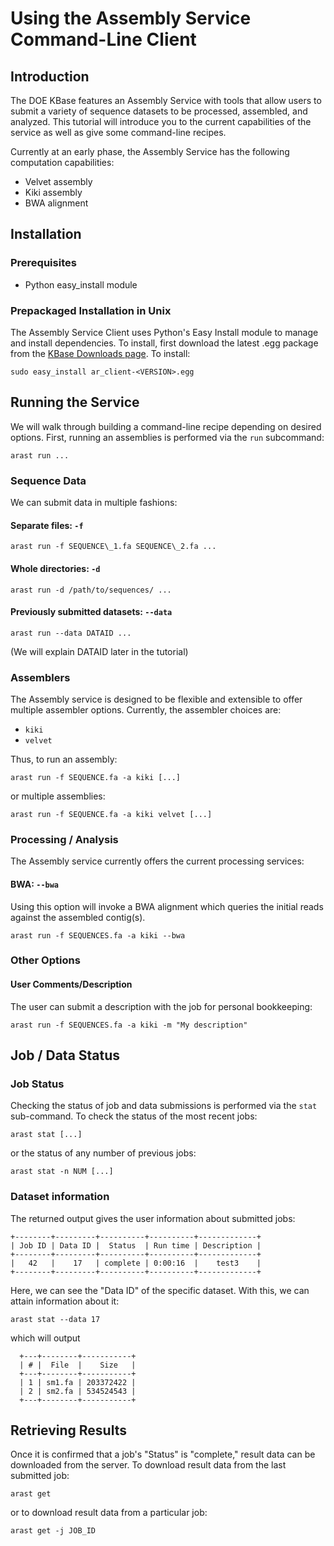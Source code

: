Using the Assembly Service Command-Line Client
=============================================

Introduction
------------
The DOE KBase features an Assembly Service with tools that allow users to submit a variety of sequence datasets to be processed, assembled, and analyzed.  This tutorial will introduce you to the current capabilities of the service as well as give some command-line recipes.

Currently at an early phase, the Assembly Service has the following computation capabilities:

* Velvet assembly
* Kiki assembly
* BWA alignment

Installation
------------
### Prerequisites ###
* Python easy_install module

### Prepackaged Installation in Unix ###
The Assembly Service Client uses Python's Easy Install module to manage and install dependencies.  To install, first download the latest .egg package from the [KBase Downloads page](http://kbase.us/index.php/developers/downloads/).  To install:

`sudo easy_install ar_client-<VERSION>.egg`

Running the Service
-------------------
We will walk through building a command-line recipe depending on desired options.  First, running an assemblies is performed via the `run` subcommand:

`arast run ...`

### Sequence Data ###
We can submit data in multiple fashions:

#### Separate files: `-f` ####

`arast run -f SEQUENCE\_1.fa SEQUENCE\_2.fa ...`

#### Whole directories: `-d` ####

`arast run -d /path/to/sequences/ ...`

#### Previously submitted datasets: `--data` ####

`arast run --data DATAID ...`

\(We will explain DATAID later in the tutorial\)

### Assemblers ###
The Assembly service is designed to be flexible and extensible to offer multiple assembler options.  Currently, the assembler choices are:

* `kiki`
* `velvet`

Thus, to run an assembly:

`arast run -f SEQUENCE.fa -a kiki [...]`

or multiple assemblies:

`arast run -f SEQUENCE.fa -a kiki velvet [...]`

### Processing / Analysis ###
The Assembly service currently offers the current processing services:

#### BWA: `--bwa` ####

Using this option will invoke a BWA alignment which queries the initial reads against the assembled contig\(s\).

`arast run -f SEQUENCES.fa -a kiki --bwa`

### Other Options ###
#### User Comments/Description ####
The user can submit a description with the job for personal bookkeeping:

`arast run -f SEQUENCES.fa -a kiki -m "My description"`

Job / Data Status
-----------------

### Job Status ###
Checking the status of job and data submissions is performed via the `stat` sub-command.  To check the status of the most recent jobs:

`arast stat [...]`

or the status of any number of previous jobs:

`arast stat -n NUM [...]`


### Dataset information ###

The returned output gives the user information about submitted jobs:

    +--------+---------+----------+----------+-------------+
    | Job ID | Data ID |  Status  | Run time | Description |
    +--------+---------+----------+----------+-------------+
    |   42   |    17   | complete | 0:00:16  |    test3    |
    +--------+---------+----------+----------+-------------+

Here, we can see the "Data ID" of the specific dataset.  With this, we can attain information about it:

`arast stat --data 17`

which will output

      +---+--------+-----------+
      | # |  File  |    Size   |
      +---+--------+-----------+
      | 1 | sm1.fa | 203372422 |
      | 2 | sm2.fa | 534524543 |
      +---+--------+-----------+

Retrieving Results
------------------
Once it is confirmed that a job's "Status" is "complete," result data can be downloaded from the server.  To download result data from the last submitted job:

`arast get`

or to download result data from a particular job:

`arast get -j JOB_ID`

